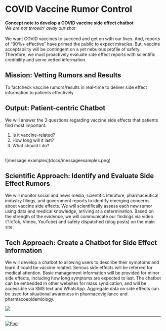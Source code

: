 # COVID Vaccine Rumor Control
**Concept note to develop a COVID vaccine side effect chatbot**<br>
*We are not throwin’ away our shot*
<br>
<br>
We want COVID vaccines to succeed and get on with our lives. And, reports of “90%+ effective” have primed the public to expect miracles. But, vaccine acceptability will be contingent on a yet nebulous profile of safety. Therefore, we must proactively evaluate side effect reports with scientific credibility and serve vetted information.
<br>
## Mission: Vetting Rumors and Results
To factcheck vaccine rumors/results in real-time to deliver side effect information to patients effectively.
<br>

## Output: Patient-centric Chatbot
We will answer the 3 questions regarding vaccine side effects that patients find most important.
1. Is it vaccine-related?
2. How long will it last?
3. What should I do?
<br>
![message examples](docs/messageexamples.png)
<br>

## Scientific Approach: Identify and Evaluate Side Effect Rumors
We will monitor social and news media, scientific literature, pharmaceutical industry filings, and government reports to identify emerging concerns about vaccine side effects. We will scientifically assess each new rumor using data and medical knowledge, arriving at a determination. Based on the strength of the evidence, we will communicate our findings via video (TikTok, Vimeo, YouTube) and safety dispatched (blog posts) on the main site.

## Tech Approach: Create a Chatbot for Side Effect Information
We will develop a chatbot to allowing users to describe their symptoms and learn if could be vaccine related. Serious side effects will be referred for medical attention. Basic management information will be provided for minor side effects, including how long symptoms are expected to last. The chatbot can be embedded in other websites for mass syndication, and will be accessible via SMS text and WhatsApp. Aggregate data on side effects can be used for situational awareness in pharmacovigilance and pharmacoepidemiology.

[![](https://nabarundg.github.io/vaccinerumorcontrol/docs/vimeo_demo3.png)](https://vimeo.com/486023188)

---

<a href="https://vimeo.com/486023188" rel="some text">![Foo](https://nabarundg.github.io/vaccinerumorcontrol/docs/vimeo_demo3.png)</a>
